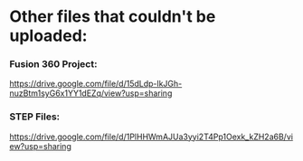 # Other files that couldn't be uploaded:

### Fusion 360 Project:
https://drive.google.com/file/d/15dLdp-lkJGh-nuzBtm1syG6x1YY1dEZq/view?usp=sharing

### STEP Files:
https://drive.google.com/file/d/1PlHHWmAJUa3yyi2T4Pp1Oexk_kZH2a6B/view?usp=sharing
